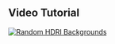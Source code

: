 ## Video Tutorial

[![Random HDRI Backgrounds](http://img.youtube.com/vi/QzJ6Y3jwr4w/0.jpg)](http://www.youtube.com/watch?v=QzJ6Y3jwr4w "Random HDRI Backgrounds")
